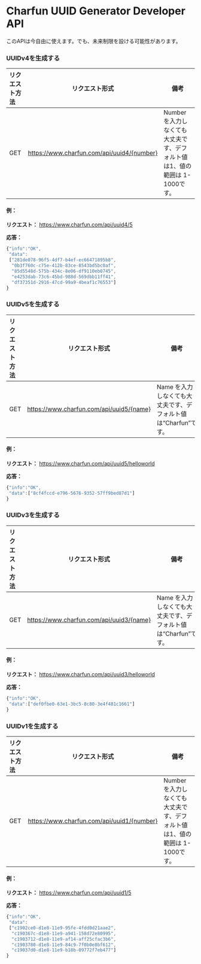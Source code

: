 # Charfun UUID Generator Developer API

このAPIは今自由に使えます。でも、未来制限を設ける可能性があります。

### UUIDv4を生成する

| **リクエスト方法** | **リクエスト形式**                                 | **備考**                                     |
| :----------- | ------------------------------------------ | ---------------------------------------------- |
| GET          | https://www.charfun.com/api/uuid4/{number} | Numberを入力しなくても大丈夫です、デフォルト値は1、値の範囲は 1-1000です。 |

#### 例：

**リクエスト：** https://www.charfun.com/api/uuid4/5  

**応答：**

```javascript
{"info":"OK",
 "data":
 ["281de078-96f5-4df7-b4ef-ec66471895b8",
  "0b3f760c-c75e-412b-83ce-8543bd5bc0af",
  "85d5548d-575b-434c-8e06-df9110eb0745",
  "e4253dab-73c6-45bd-988d-569dbb11ff41",
  "df37351d-2916-47cd-99a9-4beaf1c76553"]
}
```

### UUIDv5を生成する

| **リクエスト方法** | **リクエスト形式**                       | **備考**                                                     |
| :----------------- | ---------------------------------------- | ------------------------------------------------------------ |
| GET                | https://www.charfun.com/api/uuid5/{name} | Name を入力しなくても大丈夫です、デフォルト値は“Charfun”です。 |

#### 例：

**リクエスト：** https://www.charfun.com/api/uuid5/helloworld  

**応答：**

```javascript
{"info":"OK",
 "data":["8cf4fccd-e796-5676-9352-57ff9bed87d1"]
}
```

### UUIDv3を生成する

| **リクエスト方法** | **リクエスト形式**                       | **備考**                                                     |
| :----------------- | ---------------------------------------- | ------------------------------------------------------------ |
| GET                | https://www.charfun.com/api/uuid3/{name} | Name を入力しなくても大丈夫です、デフォルト値は“Charfun”です。 |

#### 例：

**リクエスト：** https://www.charfun.com/api/uuid3/helloworld  

**応答：**

```javascript
{"info":"OK",
 "data":["def0fbe0-63e1-3bc5-8c80-3e4f481c1661"]
}
```
### UUIDv1を生成する

| **リクエスト方法** | **リクエスト形式**                         | **備考**                                                     |
| :----------------- | ------------------------------------------ | ------------------------------------------------------------ |
| GET                | https://www.charfun.com/api/uuid1/{number} | Numberを入力しなくても大丈夫です、デフォルト値は1、値の範囲は 1-1000です。 |

#### 例：

**リクエスト：** https://www.charfun.com/api/uuid1/5  

**応答：**

```javascript
{"info":"OK",
 "data":
 ["c1902ce0-d1e8-11e9-95fe-4fdd0d21aae2",
  "c190367c-d1e8-11e9-a941-158d72e80995",
  "c1903712-d1e8-11e9-af14-aff25cfac3b6",
  "c1903780-d1e8-11e9-84c9-7f0b0e8bf612",
  "c19037d0-d1e8-11e9-b18b-09772f7eb477"]
}
```
